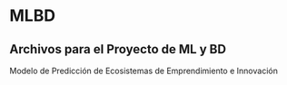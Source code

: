 # MLBD

## Archivos para el Proyecto de ML y BD

Modelo de Predicción de Ecosistemas de Emprendimiento e Innovación
